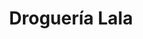 ---
title: "Droguería Lala"
url: /ciudad-guayana-puerto-ordaz/drogueria-lala/
shop: Sanitätshaus
---